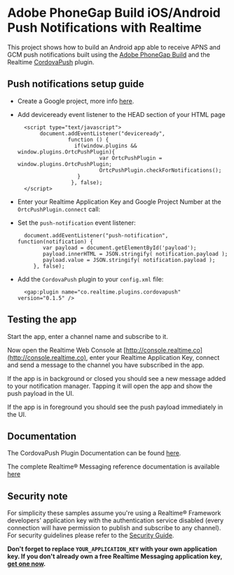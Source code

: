 # Adobe PhoneGap Build iOS/Android Push Notifications with Realtime
This project shows how to build an Android app able to receive APNS and GCM push notifications built using the [Adobe PhoneGap Build](https://build.phonegap.com/) and the Realtime [CordovaPush](https://build.phonegap.com/plugins/3684) plugin.

## Push notifications setup guide

- Create a Google project, more info [here](http://messaging-public.realtime.co/documentation/starting-guide/mobilePushGCM.html).

- Add deviceready event listener to the HEAD section of your HTML page
 
		<script type="text/javascript">
		     document.addEventListener("deviceready",
		              function () {
		                if(window.plugins && window.plugins.OrtcPushPlugin){
		                        var OrtcPushPlugin = window.plugins.OrtcPushPlugin;
		                        OrtcPushPlugin.checkForNotifications();
		                 }
		               }, false);
		</script>

- Enter your Realtime Application Key and Google Project Number at the `OrtcPushPlugin.connect` call: 
				
- Set the `push-notification` event listener: 

		document.addEventListener("push-notification", function(notification) {              
              var payload = document.getElementById('payload');
              payload.innerHTML = JSON.stringify( notification.payload );
              payload.value = JSON.stringify( notification.payload );
           }, false);

- Add the `CordovaPush` plugin to your `config.xml` file:

		<gap:plugin name="co.realtime.plugins.cordovapush" version="0.1.5" />
		
		
## Testing the app
Start the app, enter a channel name and subscribe to it.

Now open the Realtime Web Console at [http://console.realtime.co](http://console.realtime.co), enter your Realtime Application Key, connect and send a message to the channel you have subscribed in the app.

If the app is in background or closed you should see a new message added to your notification manager. Tapping it will open the app and show the push payload in the UI.

If the app is in foreground you should see the push payload immediately in the UI.
 
## Documentation
The CordovaPush Plugin Documentation can be found [here](https://github.com/realtime-framework/CordovaPush).

The complete Realtime® Messaging reference documentation is available [here](http://framework.realtime.co/messaging/#documentation)

## Security note

For simplicity these samples assume you're using a Realtime® Framework developers' application key with the authentication service disabled (every connection will have permission to publish and subscribe to any channel). For security guidelines please refer to the [Security Guide](http://messaging-public.realtime.co/documentation/starting-guide/security.html). 
 
**Don't forget to replace `YOUR_APPLICATION_KEY` with your own application key. If you don't already own a free Realtime Messaging application key, [get one now](https://accounts.realtime.co/signup/).**
   